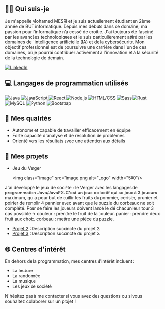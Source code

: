 ## :superhero_man: Qui suis-je

Je m'appelle Mohamed MESRI et je suis actuellement étudiant en 2ème année de BUT informatique. Depuis mes débuts dans ce domaine, ma passion pour l'informatique n'a cessé de croître. J'ai toujours été fasciné par les avancées technologiques et je suis particulièrement attiré par les domaines de l'intelligence artificielle (IA) et de la cybersécurité. Mon objectif professionnel est de poursuivre une carrière dans l'un de ces domaines, où je pourrai contribuer activement à l'innovation et à la sécurité de la technologie de demain.

[![LinkedIn](https://img.shields.io/badge/LinkedIn-Connect-blue?style=for-the-badge&logo=linkedin)](https://www.linkedin.com/in/mohamed-mesri-63a16725a)
## 💻 Langages de programmation utilisés
![Java](https://img.shields.io/badge/Java-70%25-brightgreen?style=for-the-badge&logo=java)
![JavaScript](https://img.shields.io/badge/JavaScript-50%25-yellow?style=for-the-badge&logo=javascript)
![React](https://img.shields.io/badge/React-50%25-blue?style=for-the-badge&logo=react)
![Node.js](https://img.shields.io/badge/Node.js-15%25-green?style=for-the-badge&logo=node.js)
![HTML/CSS](https://img.shields.io/badge/HTML%2FCSS-80%25-orange?style=for-the-badge&logo=html5)
![Sass](https://img.shields.io/badge/Sass-65%25-pink?style=for-the-badge&logo=sass)
![Rust](https://img.shields.io/badge/Rust-40%25-lightgrey?style=for-the-badge&logo=rust)
![MySQL](https://img.shields.io/badge/MySQL-60%25-blue?style=for-the-badge&logo=mysql)
![Python](https://img.shields.io/badge/Python-70%25-blue?style=for-the-badge&logo=python)
![Bootstrap](https://img.shields.io/badge/Bootstrap-20%25-purple?style=for-the-badge&logo=bootstrap)

## 🌟 Mes qualités

- Autonome et capable de travailler efficacement en équipe
- Forte capacité d'analyse et de résolution de problèmes
- Orienté vers les résultats avec une attention aux détails

## 🚀 Mes projets

- Jeu du Verger

  <img  class="image" src="image.png alt="Logo" width="500"/>
  
J'ai développé le jeux de sociéte : le Verger avec les langages de programmation Java/JavaFX. C'est un jeux collectif qui se joue à 3 joueurs maximum, qui a pour but de cuillir les fruits du pommier, cerisier, prunier et poirier de remplir 4 pannier avec avant que le puzzle du corbeaux ne soit complété. Pour se faire les joueurs doivent lancé le dé chacun leur tour 3 cas possible -> couleur : prendre le fruit de la couleur. panier : prendre deux fruit aux choix. corbeau : mettre une pièce du puzzle.

- [Projet 2](lien_vers_projet_2) : Description succincte du projet 2.
- [Projet 3](lien_vers_projet_3) : Description succincte du projet 3.

## 🌐 Centres d'intérêt

En dehors de la programmation, mes centres d'intérêt incluent :

- La lecture
- La randonnée
- La musique
- Les jeux de société

N'hésitez pas à me contacter si vous avez des questions ou si vous souhaitez collaborer sur un projet !


<!---
Mohamed-hub16/Mohamed-hub16 is a ✨ special ✨ repository because its `README.md` (this file) appears on your GitHub profile.
You can click the Preview link to take a look at your changes.
--->
